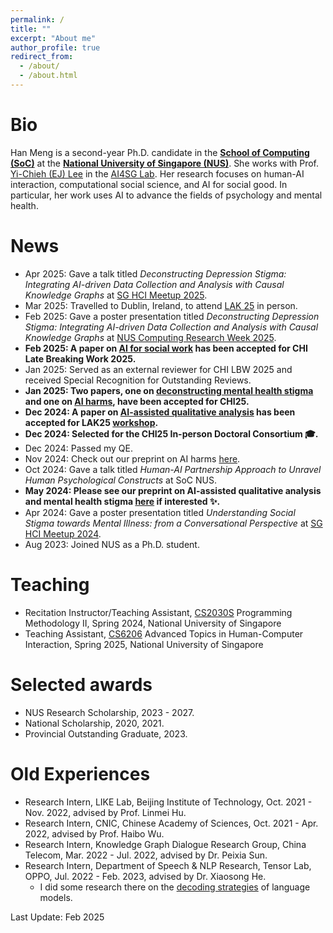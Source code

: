 ```yaml
---
permalink: /
title: ""
excerpt: "About me"
author_profile: true
redirect_from: 
  - /about/
  - /about.html
---
```


# Bio

Han Meng is a second-year Ph.D. candidate in the **[School of Computing (SoC)](https://www.comp.nus.edu.sg/)** at the **[National University of Singapore (NUS)](https://www.nus.edu.sg/)**. She works with Prof. [Yi-Chieh (EJ) Lee](https://www.yclee.net/) in the [AI4SG Lab](https://www.ai4sg.org/). Her research focuses on human-AI interaction, computational social science, and AI for social good. In particular, her work uses AI to advance the fields of psychology and mental health.

# News

- Apr 2025: Gave a talk titled _Deconstructing Depression Stigma: Integrating AI-driven Data Collection and Analysis with Causal Knowledge Graphs_ at [SG HCI Meetup 2025](https://sghcimeetup25.notion.site/).
- Mar 2025: Travelled to Dublin, Ireland, to attend [LAK 25](https://www.solaresearch.org/events/lak/lak25/) in person.
- Feb 2025: Gave a poster presentation titled _Deconstructing Depression Stigma: Integrating AI-driven Data Collection and Analysis with Causal Knowledge Graphs_ at [NUS Computing Research Week 2025](https://researchweek.comp.nus.edu.sg/computing/).
- **Feb 2025: A paper on [AI for social work](https://arxiv.org/pdf/2502.19822) has been accepted for CHI Late Breaking Work 2025.**
- Jan 2025: Served as an external reviewer for CHI LBW 2025 and received Special Recognition for Outstanding Reviews.
- **Jan 2025: Two papers, one on [deconstructing mental health stigma](https://www.arxiv.org/abs/2502.06075) and one on [AI harms](https://arxiv.org/abs/2410.20130), have been accepted for CHI25.**
- **Dec 2024: A paper on [AI-assisted qualitative analysis](https://arxiv.org/abs/2405.05758) has been accepted for LAK25 [workshop](https://sites.google.com/view/lak-25-workshop-llms-for-qual/home).**
- **Dec 2024: Selected for the CHI25 In-person Doctoral Consortium 🎓.**
- Dec 2024: Passed my QE.
- Nov 2024: Check out our preprint on AI harms [here](https://arxiv.org/abs/2410.20130).
- Oct 2024: Gave a talk titled _Human-AI Partnership Approach to Unravel Human Psychological Constructs_ at SoC NUS.
- **May 2024: Please see our preprint on AI-assisted qualitative analysis and mental health stigma [here](https://arxiv.org/abs/2405.05758) if interested ✨.**
- Apr 2024: Gave a poster presentation titled _Understanding Social Stigma towards Mental Illness: from a Conversational Perspective_ at [SG HCI Meetup 2024](https://sites.google.com/view/sghci-meetup-2024/home).
- Aug 2023: Joined NUS as a Ph.D. student.

# Teaching

- Recitation Instructor/Teaching Assistant, [CS2030S](https://nus-cs2030s.github.io/2324-s2/) Programming Methodology II, Spring 2024, National University of Singapore
- Teaching Assistant, [CS6206](https://nusmods.com/courses/CS6206/advanced-topics-in-human-computer-interaction) Advanced Topics in Human-Computer Interaction, Spring 2025, National University of Singapore

# Selected awards

- NUS Research Scholarship, 2023 - 2027.
- National Scholarship, 2020, 2021.
- Provincial Outstanding Graduate, 2023.

# Old Experiences

- Research Intern, LIKE Lab, Beijing Institute of Technology, Oct. 2021 - Nov. 2022, advised by Prof. Linmei Hu.
- Research Intern, CNIC, Chinese Academy of Sciences, Oct. 2021 - Apr. 2022, advised by Prof. Haibo Wu.
- Research Intern, Knowledge Graph Dialogue Research Group, China Telecom, Mar. 2022 - Jul. 2022, advised by Dr. Peixia Sun.
- Research Intern, Department of Speech & NLP Research, Tensor Lab, OPPO, Jul. 2022 - Feb. 2023, advised by Dr. Xiaosong He.
  - I did some research there on the [decoding strategies](https://arxiv.org/abs/2210.13829) of language models.

Last Update: Feb 2025
